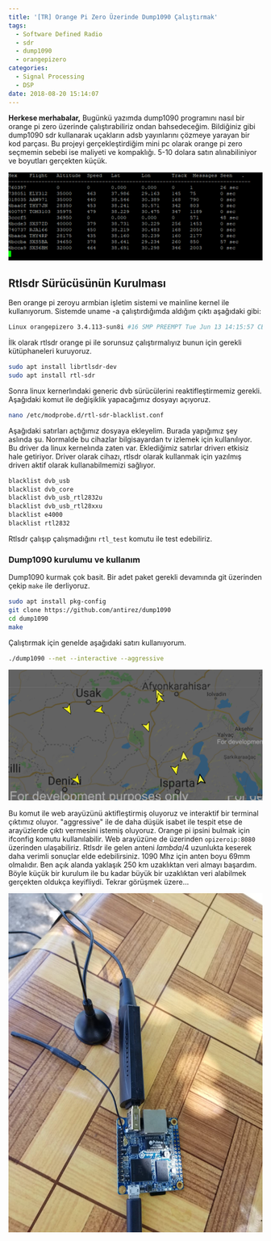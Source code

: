 ```yaml
---
title: '[TR] Orange Pi Zero Üzerinde Dump1090 Çalıştırmak'
tags:
  - Software Defined Radio
  - sdr
  - dump1090
  - orangepizero
categories:
  - Signal Processing
  - DSP
date: 2018-08-20 15:14:07
---
```


**Herkese merhabalar,** Bugünkü yazımda dump1090 programını nasıl bir orange pi
zero üzerinde çalıştırabiliriz ondan bahsedeceğim. Bildiğiniz gibi dump1090 sdr
kullanarak uçakların adsb yayınlarını çözmeye yarayan bir kod parçası. Bu
projeyi gerçekleştirdiğim mini pc olarak orange pi zero seçmemin sebebi ise
maliyeti ve kompaklığı. 5-10 dolara satın alınabiliniyor ve boyutları gerçekten
küçük.

![](1534768337583.png)

## Rtlsdr Sürücüsünün Kurulması

Ben orange pi zeroyu armbian işletim sistemi ve mainline kernel ile
kullanıyorum. Sistemde uname -a çalıştırdığımda aldığım çıktı aşağıdaki gibi:

```sh
Linux orangepizero 3.4.113-sun8i #16 SMP PREEMPT Tue Jun 13 14:15:57 CEST 2017 armv7l armv7l armv7l GNU/Linux
```

İlk olarak rtlsdr orange pi ile sorunsuz çalıştırmalıyız bunun için gerekli
kütüphaneleri kuruyoruz.

```sh
sudo apt install librtlsdr-dev
sudo apt install rtl-sdr
```

Sonra linux kernerlındaki generic dvb sürücülerini reaktifleştirmemiz gerekli.
Aşağıdaki komut ile değişiklik yapacağımız dosyayı açıyoruz.

```sh
nano /etc/modprobe.d/rtl-sdr-blacklist.conf
```

Aşağıdaki satırları açtığımız dosyaya ekleyelim. Burada yapığımız şey aslında
şu. Normalde bu cihazlar bilgisayardan tv izlemek için kullanılıyor. Bu driver
da linux kernelında zaten var. Eklediğimiz satırlar driverı etkisiz hale
getiriyor. Driver olarak cihazı, rtlsdr olarak kullanmak için yazılmış driverı
aktif olarak kullanabilmemizi sağlıyor.

```sh
blacklist dvb_usb
blacklist dvb_core
blacklist dvb_usb_rtl2832u
blacklist dvb_usb_rtl28xxu
blacklist e4000
blacklist rtl2832
```

Rtlsdr çalışıp çalışmadığını `rtl_test` komutu ile test edebiliriz.

### Dump1090 kurulumu ve kullanım

Dump1090 kurmak çok basit. Bir adet paket gerekli devamında git üzerinden çekip
`make` ile derliyoruz.

```sh
sudo apt install pkg-config
git clone https://github.com/antirez/dump1090
cd dump1090
make
```

Çalıştırmak için genelde aşağıdaki satırı kullanıyorum.

```sh
./dump1090 --net --interactive --aggressive
```

![](1534768674064.png)

Bu komut ile web arayüzünü aktifleştirmiş oluyoruz ve interaktif bir terminal
çıktımız oluyor. "aggressive" ile de daha düşük isabet ile tespit etse de
arayüzlerde çıktı vermesini istemiş oluyoruz. Orange pi ipsini bulmak için
ifconfig komutu kullanılabilir. Web arayüzüne de üzerinden `opizeroip:8080`
üzerinden ulaşabiliriz. Rtlsdr ile gelen anteni $lambda/4$ uzunlukta keserek
daha verimli sonuçlar elde edebilirsiniz. 1090 Mhz için anten boyu 69mm
olmalıdır. Ben açık alanda yaklaşık 250 km uzaklıktan veri almayı başardım.
Böyle küçük bir kurulum ile bu kadar büyük bir uzaklıktan veri alabilmek
gerçekten oldukça keyifliydi. Tekrar görüşmek üzere...

![](dump1090_1.jpg)
